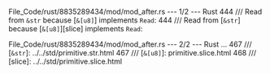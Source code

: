 File_Code/rust/8835289434/mod/mod_after.rs --- 1/2 --- Rust
444 /// Read from `&str` because [`&[u8]`] implements `Read`:                                                                                                444 /// Read from [`&str`] because [`&[u8]`][slice] implements `Read`:

File_Code/rust/8835289434/mod/mod_after.rs --- 2/2 --- Rust
...                                                                                                                                                          467 /// [`&str`]: ../../std/primitive.str.html
467 /// [`&[u8]`]: primitive.slice.html                                                                                                                      468 /// [slice]: ../../std/primitive.slice.html


